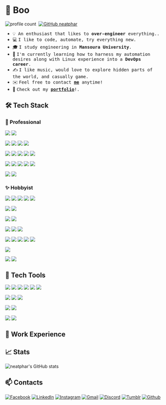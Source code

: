 # 👻 Boo

![profile count](https://komarev.com/ghpvc/?username=neatphar&color=red)&nbsp;
[![GitHub neatphar](https://img.shields.io/github/followers/neatphar?label=follow&style=social)](https://github.com/neatphar)


- 💡 &nbsp;<samp>An enthusiast that likes to **over-engineer** everything..</samp>
- 💻 <samp>I like to code, automate, try everything new.</samp>
- 🎓 <samp>I study engineering in **Mansoura University**.</samp>
- 🌱 <samp>I'm currently learning how to harness my automation desires along with Linux experience into a **DevOps career**.</samp>
- ✍️ <samp>I like music, would love to explore hidden parts of the world, and casually game.</samp>
- ✉️ <samp>Feel free to contact [**me**](https://github.com/neatphar/neatphar#-contacts) anytime!</samp>
- 📄 <samp>Check out my [**portfolio**](https://neatphar.github.io/portfolio/)!.</samp>
<!-- - ⚡ <samp>Fun fact: ...</samp> -->

## 🛠 Tech Stack

### 🥼 Professional
![](https://img.shields.io/badge/Python-3776AB?style=for-the-badge&logo=python&logoColor=white)
![](https://img.shields.io/badge/Django-092E20?style=for-the-badge&logo=django&logoColor=green)

![](https://img.shields.io/badge/JavaScript-323330?style=for-the-badge&logo=javascript&logoColor=F7DF1E)
![](https://img.shields.io/badge/Node.js-339933?style=for-the-badge&logo=nodedotjs&logoColor=white)
![](https://img.shields.io/badge/Express.js-000000?style=for-the-badge&logo=express&logoColor=white)
![](https://img.shields.io/badge/json-5E5C5C?style=for-the-badge&logo=json&logoColor=white)

![](https://img.shields.io/badge/MongoDB-4EA94B?style=for-the-badge&logo=mongodb&logoColor=white)
![](https://img.shields.io/badge/MySQL-00000F?style=for-the-badge&logo=mysql&logoColor=white)
![](https://img.shields.io/badge/MariaDB-003545?style=for-the-badge&logo=mariadb&logoColor=white)
![](https://img.shields.io/badge/PostgreSQL-316192?style=for-the-badge&logo=postgresql&logoColor=white)
![](https://img.shields.io/badge/SQLite-07405E?style=for-the-badge&logo=sqlite&logoColor=white)

![](https://img.shields.io/badge/Linux-FCC624?style=for-the-badge&logo=linux&logoColor=black)
![](https://img.shields.io/badge/Shell_Script-121011?style=for-the-badge&logo=gnu-bash&logoColor=white)
![](https://img.shields.io/badge/Nginx-009639?style=for-the-badge&logo=nginx&logoColor=white)
![](https://img.shields.io/badge/Git-F05032?style=for-the-badge&logo=git&logoColor=white)
![](https://img.shields.io/badge/Postman-FF6C37?style=for-the-badge&logo=Postman&logoColor=white)

![](https://img.shields.io/badge/Docker-2CA5E0?style=for-the-badge&logo=docker&logoColor=white)
![](https://img.shields.io/badge/Jenkins-D24939?style=for-the-badge&logo=Jenkins&logoColor=white)

### ✨ Hobbyist

![](https://img.shields.io/badge/HTML5-E34F26?style=for-the-badge&logo=html5&logoColor=white)
![](https://img.shields.io/badge/CSS3-1572B6?style=for-the-badge&logo=css3&logoColor=white)
![](https://img.shields.io/badge/jQuery-0769AD?style=for-the-badge&logo=jquery&logoColor=white)
![](https://img.shields.io/badge/ThreeJs-black?style=for-the-badge&logo=three.js&logoColor=white)
![](https://img.shields.io/badge/Font_Awesome-339AF0?style=for-the-badge&logo=fontawesome&logoColor=white)

![](https://img.shields.io/badge/Ionic-3880FF?style=for-the-badge&logo=ionic&logoColor=white)
![](https://img.shields.io/badge/Cordova-35434F?style=for-the-badge&logo=apache-cordova&logoColor=E8E8E8)

![](https://img.shields.io/badge/C-00599C?style=for-the-badge&logo=c&logoColor=white)
![](https://img.shields.io/badge/C%2B%2B-00599C?style=for-the-badge&logo=c%2B%2B&logoColor=white)

![](https://img.shields.io/badge/PHP-777BB4?style=for-the-badge&logo=php&logoColor=white)
![](https://img.shields.io/badge/Flask-000000?style=for-the-badge&logo=flask&logoColor=white)
![](https://img.shields.io/badge/.NET-512BD4?style=for-the-badge&logo=dotnet&logoColor=white)

![](https://img.shields.io/badge/Numpy-777BB4?style=for-the-badge&logo=numpy&logoColor=white)
![](https://img.shields.io/badge/Pandas-2C2D72?style=for-the-badge&logo=pandas&logoColor=white)
![](https://img.shields.io/badge/TensorFlow-FF6F00?style=for-the-badge&logo=TensorFlow&logoColor=white)
![](https://img.shields.io/badge/Keras-D00000?style=for-the-badge&logo=Keras&logoColor=white)
![](https://img.shields.io/badge/OpenCV-27338e?style=for-the-badge&logo=OpenCV&logoColor=white)

![](https://img.shields.io/badge/LaTeX-47A141?style=for-the-badge&logo=LaTeX&logoColor=white)

![](https://img.shields.io/badge/Socket.io-010101?&style=for-the-badge&logo=Socket.io&logoColor=white)
![](https://img.shields.io/badge/Qt-41CD52?style=for-the-badge&logo=qt&logoColor=white)


## 🧰 Tech Tools

![](https://img.shields.io/badge/Digital_Ocean-0080FF?style=for-the-badge&logo=DigitalOcean&logoColor=white)
![](https://img.shields.io/badge/microsoft%20azure-0089D6?style=for-the-badge&logo=microsoft-azure&logoColor=white)
![](https://img.shields.io/badge/Amazon_AWS-232F3E?style=for-the-badge&logo=amazon-aws&logoColor=white)
![](https://img.shields.io/badge/Heroku-430098?style=for-the-badge&logo=heroku&logoColor=white)
![](https://img.shields.io/badge/replit-667881?style=for-the-badge&logo=replit&logoColor=white)
![](https://img.shields.io/badge/Azure_DevOps-0078D7?style=for-the-badge&logo=azure-devops&logoColor=white)

![](https://img.shields.io/badge/Visual_Studio_Code-0078D4?style=for-the-badge&logo=visual%20studio%20code&logoColor=white)
![](https://img.shields.io/badge/Visual_Studio-5C2D91?style=for-the-badge&logo=visual%20studio&logoColor=white)
![](https://img.shields.io/badge/Colab-F9AB00?style=for-the-badge&logo=googlecolab&color=525252)

![](https://img.shields.io/badge/Arduino-00979D?style=for-the-badge&logo=Arduino&logoColor=white)
![](https://img.shields.io/badge/Raspberry%20Pi-A22846?style=for-the-badge&logo=Raspberry%20Pi&logoColor=white)

![](https://img.shields.io/badge/Overleaf-47A141?style=for-the-badge&logo=Overleaf&logoColor=white)
![](https://img.shields.io/badge/Adobe-Photoshop-31A8FF?style=for-the-badge&logo=Adobe-Photoshop&labelColor=0a446b&logoWidth=15)

## 💭 Work Experience

## 📈 Stats

![neatphar's GitHub stats](https://github-readme-stats.vercel.app/api?username=neatphar&show_icons=true&theme=tokyonight)

## 📫 Contacts

[![Facebook](https://img.shields.io/badge/Facebook-1877F2?style=for-the-badge&logo=facebook&logoColor=white)](https://www.facebook.com/neatphar)
[![LinkedIn](https://img.shields.io/badge/LinkedIn-0077B5?style=for-the-badge&logo=linkedin&logoColor=white)](https://www.linkedin.com/in/neatphar/)
[![Instagram](https://img.shields.io/badge/Instagram-E4405F?style=for-the-badge&logo=instagram&logoColor=white)](https://instagram.com/neatphar/)
[![Gmail](https://img.shields.io/badge/Gmail-D14836?style=for-the-badge&logo=gmail&logoColor=white)](mailto:neatphar@gmail.com)
[![Discord](https://img.shields.io/badge/Discord-7289DA?style=for-the-badge&logo=discord&logoColor=white)](https://discordapp.com/users/431558158931197963)
[![Tumblr](https://img.shields.io/badge/Tumblr-%2336465D.svg?&style=for-the-badge&logo=Tumblr&logoColor=white)](https://neatphar.tumblr.com/)
[![Github](https://img.shields.io/badge/GitHub-100000?style=for-the-badge&logo=github&logoColor=white)](https://github.com/neatphar/)




<!-- [![alt](img)](url) -->
<!-- https://github.com/alexandresanlim/Badges4-README.md-Profile/blob/master/README.md#-database- -->
